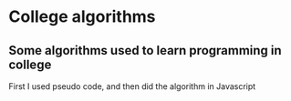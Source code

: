 # College algorithms
## Some algorithms used to learn programming in college

First I used pseudo code, and then did the algorithm in Javascript
